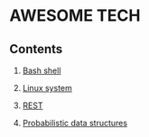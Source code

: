 # AWESOME TECH

## Contents

1. [Bash shell](markdowns/bash-shell.md)

2. [Linux system](markdowns/linux-system.md)

3. [REST](markdowns/rest.md)

4. [Probabilistic data structures](markdowns/prob-data-structures.md)